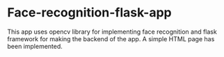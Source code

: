 # Face-recognition-flask-app
This app uses opencv library for implementing face recognition and flask framework for making the backend of the app. A simple HTML page has been implemented.
